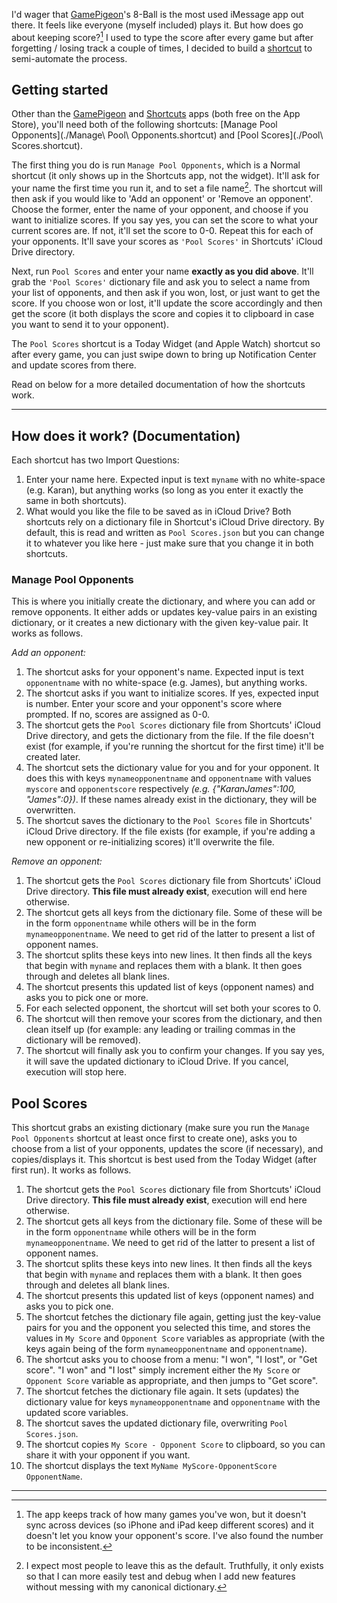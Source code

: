 I'd wager that [GamePigeon](https://itunes.apple.com/us/app/gamepigeon/id1124197642?mt=8&uo=4&at=10l6nh)'s 8-Ball is the most used iMessage app out there. It feels like everyone (myself included) plays it. But how does go about keeping score?[^1] I used to type the score after every game but after forgetting / losing track a couple of times, I decided to build a [shortcut](https://itunes.apple.com/us/app/shortcuts/id915249334?mt=8&uo=4&at=10l6nh) to semi-automate the process.

## Getting started
Other than the [GamePigeon](https://itunes.apple.com/us/app/gamepigeon/id1124197642?mt=8&uo=4&at=10l6nh) and [Shortcuts](https://itunes.apple.com/us/app/shortcuts/id915249334?mt=8&uo=4&at=10l6nh) apps (both free on the App Store), you'll need both of the following shortcuts: [Manage Pool Opponents](./Manage\ Pool\ Opponents.shortcut) and [Pool Scores](./Pool\ Scores.shortcut).

The first thing you do is run `Manage Pool Opponents`, which is a Normal shortcut (it only shows up in the Shortcuts app, not the widget). It'll ask for your name the first time you run it, and to set a file name[^2]. The shortcut will then ask if you would like to 'Add an opponent' or 'Remove an opponent'. Choose the former, enter the name of your opponent, and choose if you want to initialize scores. If you say yes, you can set the score to what your current scores are. If not, it'll set the score to 0-0. Repeat this for each of your opponents. It'll save your scores as `'Pool Scores'` in Shortcuts' iCloud Drive directory.

Next, run `Pool Scores` and enter your name **exactly as you did above**. It'll grab the `'Pool Scores'` dictionary file and ask you to select a name from your list of opponents, and then ask if you won, lost, or just want to get the score. If you choose won or lost, it'll update the score accordingly and then get the score (it both displays the score and copies it to clipboard in case you want to send it to your opponent). 

The `Pool Scores` shortcut is a Today Widget (and Apple Watch) shortcut so after every game, you can just swipe down to bring up Notification Center and update scores from there.  

Read on below for a more detailed documentation of how the shortcuts work.

---- 

## How does it work? (Documentation)
Each shortcut has two Import Questions:
1. Enter your name here. Expected input is text `myname` with no white-space (e.g. Karan), but anything works (so long as you enter it exactly the same in both shortcuts).
2. What would you like the file to be saved as in iCloud Drive? Both shortcuts rely on a dictionary file in Shortcut's iCloud Drive directory. By default, this is read and written as `Pool Scores.json` but you can change it to whatever you like here - just make sure that you change it in both shortcuts.

### Manage Pool Opponents
This is where you initially create the dictionary, and where you can add or remove opponents. It either adds or updates key-value pairs in an existing dictionary, or it creates a new dictionary with the given key-value pair. It works as follows.

_Add an opponent:_
1. The shortcut asks for your opponent's name. Expected input is text `opponentname` with no white-space (e.g. James), but anything works.
2. The shortcut asks if you want to initialize scores. If yes, expected input is number. Enter your score and your opponent's score where prompted. If no, scores are assigned as 0-0. 
3. The shortcut gets the `Pool Scores` dictionary file from Shortcuts' iCloud Drive directory, and gets the dictionary from the file. If the file doesn't exist (for example, if you're running the shortcut for the first time) it'll be created later. 
4. The shortcut sets the dictionary value for you and for your opponent. It does this with keys `mynameopponentname` and `opponentname`  with values `myscore` and `opponentscore` respectively _(e.g. {"KaranJames":100, "James":0})_. If these names already exist in the dictionary, they will be overwritten.
5. The shortcut saves the dictionary to the `Pool Scores` file in Shortcuts' iCloud Drive directory. If the file exists (for example, if you're adding a new opponent or re-initializing scores) it'll overwrite the file.

_Remove an opponent:_
1. The shortcut gets the `Pool Scores` dictionary file from Shortcuts' iCloud Drive directory. **This file must already exist**, execution will end here otherwise. 
2. The shortcut gets all keys from the dictionary file. Some of these will be in the form `opponentname` while others will be in the form `mynameopponentname`. We need to get rid of the latter to present a list of opponent names. 
3. The shortcut splits these keys into new lines. It then finds all the keys that begin with `myname` and replaces them with a blank. It then goes through and deletes all blank lines. 
4. The shortcut presents this updated list of keys (opponent names) and asks you to pick one or more.
5. For each selected opponent, the shortcut will set both your scores to 0.
6. The shortcut will then remove your scores from the dictionary, and then clean itself up (for example: any leading or trailing commas in the dictionary will be removed).
7. The shortcut will finally ask you to confirm your changes. If you say yes, it will save the updated dictionary to iCloud Drive. If you cancel, execution will stop here.

## Pool Scores
This shortcut grabs an existing dictionary (make sure you run the `Manage Pool Opponents` shortcut at least once first to create one), asks you to choose from a list of your opponents, updates the score (if necessary), and copies/displays it. This shortcut is best used from the Today Widget (after first run). It works as follows.

1. The shortcut gets the `Pool Scores` dictionary file from Shortcuts' iCloud Drive directory. **This file must already exist**, execution will end here otherwise. 
2. The shortcut gets all keys from the dictionary file. Some of these will be in the form `opponentname` while others will be in the form `mynameopponentname`. We need to get rid of the latter to present a list of opponent names. 
3. The shortcut splits these keys into new lines. It then finds all the keys that begin with `myname` and replaces them with a blank. It then goes through and deletes all blank lines. 
4. The shortcut presents this updated list of keys (opponent names) and asks you to pick one.
5. The shortcut fetches the dictionary file again, getting just the key-value pairs for you and the opponent you selected this time, and stores the values in `My Score` and `Opponent Score` variables as appropriate (with the keys again being of the form `mynameopponentname` and `opponentname`).
6. The shortcut asks you to choose from a menu: "I won", "I lost", or "Get score". "I won" and "I lost" simply increment either the `My Score` or `Opponent Score` variable as appropriate, and then jumps to "Get score".
7. The shortcut fetches the dictionary file again. It sets (updates) the dictionary value for keys `mynameopponentname` and `opponentname` with the updated score variables. 
8. The shortcut saves the updated dictionary file, overwriting `Pool Scores.json`.
9. The shortcut copies `My Score - Opponent Score` to clipboard, so you can share it with your opponent if you want.
10. The shortcut displays the text `MyName MyScore-OpponentScore OpponentName`.

----

[^1]:	The app keeps track of how many games you've won, but it doesn't sync across devices (so iPhone and iPad keep different scores) and it doesn't let you know your opponent's score. I've also found the number to be inconsistent.
[^2]:	I expect most people to leave this as the default. Truthfully, it only exists so that I can more easily test and debug when I add new features without messing with my canonical dictionary.